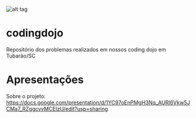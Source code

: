 ![alt tag](https://github.com/gefymarcos/codingdojo/blob/master/codefortubalogo.png)

# codingdojo
Repositório dos problemas realizados em nossos coding dojo em Tubarão/SC

# Apresentações

Sobre o projeto: https://docs.google.com/presentation/d/1YC97oEnPMgH3Nq_AURl6Vkw5JCMa7_RZggcvvMCEIzU/edit?usp=sharing
